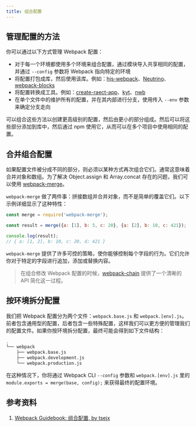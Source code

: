 ```yaml
---
title: 组合配置
---
```


## 管理配置的方法

你可以通过以下方式管理 Webpack 配置：

- 对于每一个环境都使用多个环境来组合配置，通过模块导入共享相同的配置，并通过 `--config` 参数将 Webpack 指向特定的环境
- 将配置打包成库，然后使用该库。例如：[hjs-webpack](https://www.npmjs.com/package/hjs-webpack)、[Neutrino](https://neutrino.js.org/)、[webpack-blocks](https://www.npmjs.com/package/webpack-blocks)
- 将配置转换成工具。例如：[create-raect-app](https://www.npmjs.com/package/create-react-app)、[kyt](https://www.npmjs.com/package/kyt)、[nwb](https://www.npmjs.com/package/nwb)
- 在单个文件中的维护所有的配置，并在其内部进行分支，使用传入 `--env` 参数来确定分支走向

可以组合这些方法以创建更高级别的配置，然后由更小的部分组成。然后可以将这些部分添加到库中，然后通过 npm 使用它，从而可以在多个项目中使用相同的配置。

## 合并组合配置

如果配置文件被分成不同的部分，则必须以某种方式再次组合它们。通常这意味着合并对象和数组。为了解决 Object.assign 和 Array.concat 存在的问题，我们可以使用 [webpack-merge](https://www.npmjs.org/package/webpack-merge)。

`webpack-merge` 做了两件事：拼接数组并合并对象，而不是简单的覆盖它们。以下示例详细显示了这种特性：

```js
const merge = require('webpack-merge');

const result = merge({a: [1], b: 5, c: 20}, {a: [2], b: 10, c: 421});

console.log(result);
// { a: [1, 2], b: 10, c: 20, d: 421 }
```

`webpack-merge` 提供了许多可控的策略，使你能够控制每个字段的行为。它们允许你对于特定的字段进行追加，添加或替换内容。

> 在组合修改 Webpack 配置的时候，[webpack-chain](https://www.npmjs.com/package/webpack-chain) 提供了一个清晰的 API 简化这一过程。

## 按环境拆分配置

我们把 Webpack 配置分为两个文件：`webpack.base.js` 和 `webpack.[env].js`。前者包含通用型的配置，后者包含一些特殊配置，这样我们可以更方便的管理我们的配置文件。如果你按环境拆分配置，最终可能会得到如下文件结构：

```bash
.
└── webpack
    ├── webpack.base.js
    ├── webpack.development.js
    └── webpack.production.js
```

在这种情况下，你将通过 Webpack CLI `--config` 参数和 `webpack.[env].js` 里的 `module.exports = merge(base, config);` 来获得最终的配置环境。

## 参考资料

1. [Webpack Guidebook: 组合配置, by tsejx](https://tsejx.github.io/webpack-guidebook/best-practice/practical-application/composing-webpack-configuration)
